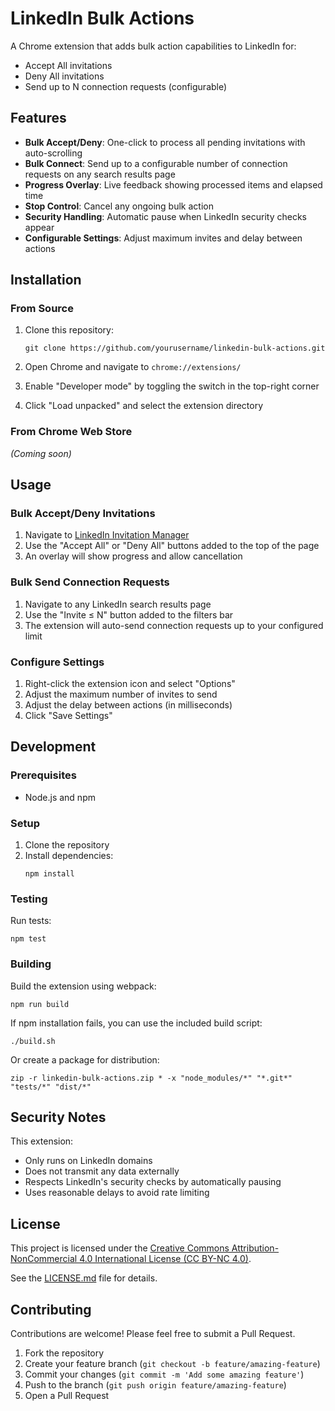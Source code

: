 # LinkedIn Bulk Actions

A Chrome extension that adds bulk action capabilities to LinkedIn for:
- Accept All invitations
- Deny All invitations
- Send up to N connection requests (configurable)

## Features

- **Bulk Accept/Deny**: One-click to process all pending invitations with auto-scrolling
- **Bulk Connect**: Send up to a configurable number of connection requests on any search results page
- **Progress Overlay**: Live feedback showing processed items and elapsed time
- **Stop Control**: Cancel any ongoing bulk action
- **Security Handling**: Automatic pause when LinkedIn security checks appear
- **Configurable Settings**: Adjust maximum invites and delay between actions

## Installation

### From Source

1. Clone this repository:
   ```
   git clone https://github.com/yourusername/linkedin-bulk-actions.git
   ```

2. Open Chrome and navigate to `chrome://extensions/`

3. Enable "Developer mode" by toggling the switch in the top-right corner

4. Click "Load unpacked" and select the extension directory

### From Chrome Web Store

*(Coming soon)*

## Usage

### Bulk Accept/Deny Invitations

1. Navigate to [LinkedIn Invitation Manager](https://www.linkedin.com/mynetwork/invitation-manager/)
2. Use the "Accept All" or "Deny All" buttons added to the top of the page
3. An overlay will show progress and allow cancellation

### Bulk Send Connection Requests

1. Navigate to any LinkedIn search results page
2. Use the "Invite ≤ N" button added to the filters bar
3. The extension will auto-send connection requests up to your configured limit

### Configure Settings

1. Right-click the extension icon and select "Options"
2. Adjust the maximum number of invites to send
3. Adjust the delay between actions (in milliseconds)
4. Click "Save Settings"

## Development

### Prerequisites

- Node.js and npm

### Setup

1. Clone the repository
2. Install dependencies:
   ```
   npm install
   ```

### Testing

Run tests:
```
npm test
```

### Building

Build the extension using webpack:
```
npm run build
```

If npm installation fails, you can use the included build script:
```
./build.sh
```

Or create a package for distribution:
```
zip -r linkedin-bulk-actions.zip * -x "node_modules/*" "*.git*" "tests/*" "dist/*"
```

## Security Notes

This extension:
- Only runs on LinkedIn domains
- Does not transmit any data externally
- Respects LinkedIn's security checks by automatically pausing
- Uses reasonable delays to avoid rate limiting

## License

This project is licensed under the [Creative Commons Attribution-NonCommercial 4.0 International License (CC BY-NC 4.0)](LICENSE.md).

See the [LICENSE.md](LICENSE.md) file for details.

## Contributing

Contributions are welcome! Please feel free to submit a Pull Request.

1. Fork the repository
2. Create your feature branch (`git checkout -b feature/amazing-feature`)
3. Commit your changes (`git commit -m 'Add some amazing feature'`)
4. Push to the branch (`git push origin feature/amazing-feature`)
5. Open a Pull Request